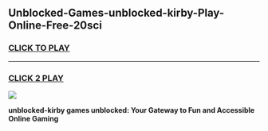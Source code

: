 
## Unblocked-Games-unblocked-kirby-Play-Online-Free-20sci
<h3>
<a href="https://premium76.site?title=unblocked-kirby&ref=26A">CLICK TO PLAY</a></h3>
<hr>

<h3>
<a href="https://premium76.site?title=unblocked-kirby&ref=26A">CLICK 2 PLAY</a>
  
</h3>

<a href="https://premium76.site?title=unblocked-kirby&ref=26A"><img src="https://clearcache.store/games.png"></a>


**unblocked-kirby games unblocked: Your Gateway to Fun and Accessible Online Gaming**
